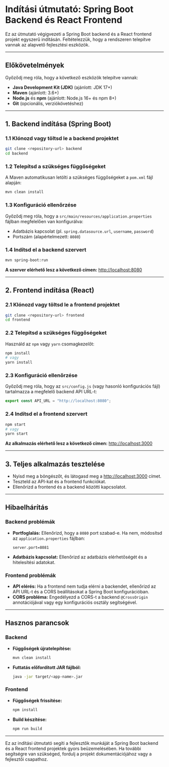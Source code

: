 
# Indítási útmutató: Spring Boot Backend és React Frontend

Ez az útmutató végigvezeti a Spring Boot backend és a React frontend projekt egyszerű indításán. Feltételezzük, hogy a rendszeren telepítve vannak az alapvető fejlesztési eszközök.

---

## **Előkövetelmények**
Győződj meg róla, hogy a következő eszközök telepítve vannak:
- **Java Development Kit (JDK)** (ajánlott: JDK 17+)
- **Maven** (ajánlott: 3.6+)
- **Node.js** és **npm** (ajánlott: Node.js 16+ és npm 8+)
- **Git** (opcionális, verziókövetéshez)

---

## **1. Backend indítása (Spring Boot)**

### 1.1 Klónozd vagy töltsd le a backend projektet
```bash
git clone <repository-url> backend
cd backend
```

### 1.2 Telepítsd a szükséges függőségeket
A Maven automatikusan letölti a szükséges függőségeket a `pom.xml` fájl alapján:
```bash
mvn clean install
```

### 1.3 Konfiguráció ellenőrzése
Győződj meg róla, hogy a `src/main/resources/application.properties` fájlban megfelelően van konfigurálva:
- Adatbázis kapcsolat (pl. `spring.datasource.url`, `username`, `password`)
- Portszám (alapértelmezett: `8080`)

### 1.4 Indítsd el a backend szervert
```bash
mvn spring-boot:run
```
**A szerver elérhető lesz a következő címen:** [http://localhost:8080](http://localhost:8080)

---

## **2. Frontend indítása (React)**

### 2.1 Klónozd vagy töltsd le a frontend projektet
```bash
git clone <repository-url> frontend
cd frontend
```

### 2.2 Telepítsd a szükséges függőségeket
Használd az `npm` vagy `yarn` csomagkezelőt:
```bash
npm install
# vagy
yarn install
```

### 2.3 Konfiguráció ellenőrzése
Győződj meg róla, hogy az `src/config.js` (vagy hasonló konfigurációs fájl) tartalmazza a megfelelő backend API URL-t:
```javascript
export const API_URL = "http://localhost:8080";
```

### 2.4 Indítsd el a frontend szervert
```bash
npm start
# vagy
yarn start
```
**Az alkalmazás elérhető lesz a következő címen:** [http://localhost:3000](http://localhost:3000)

---

## **3. Teljes alkalmazás tesztelése**

- Nyisd meg a böngészőt, és látogasd meg a [http://localhost:3000](http://localhost:3000) címet.
- Teszteld az API-kat és a frontend funkciókat.
- Ellenőrizd a frontend és a backend közötti kapcsolatot.

---

## **Hibaelhárítás**

### Backend problémák
- **Portfoglalás:** Ellenőrizd, hogy a `8080` port szabad-e. Ha nem, módosítsd az `application.properties` fájlban:
  ```properties
  server.port=8081
  ```
- **Adatbázis kapcsolat:** Ellenőrizd az adatbázis elérhetőségét és a hitelesítési adatokat.

### Frontend problémák
- **API elérés:** Ha a frontend nem tudja elérni a backendet, ellenőrizd az API URL-t és a CORS beállításokat a Spring Boot konfigurációban.
- **CORS probléma:** Engedélyezd a CORS-t a backend `@CrossOrigin` annotációjával vagy egy konfigurációs osztály segítségével.

---

## **Hasznos parancsok**

### Backend
- **Függőségek újratelepítése:**
  ```bash
  mvn clean install
  ```
- **Futtatás előfordított JAR fájlból:**
  ```bash
  java -jar target/<app-name>.jar
  ```

### Frontend
- **Függőségek frissítése:**
  ```bash
  npm install
  ```
- **Build készítése:**
  ```bash
  npm run build
  ```

---

Ez az indítási útmutató segíti a fejlesztők munkáját a Spring Boot backend és a React frontend projektek gyors beüzemelésében. Ha további segítségre van szükséged, fordulj a projekt dokumentációjához vagy a fejlesztői csapathoz.
